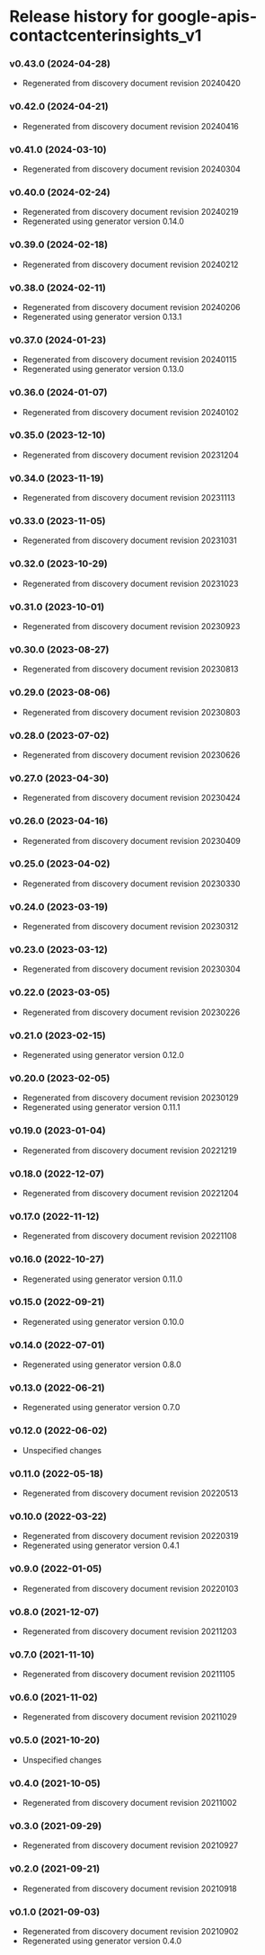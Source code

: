 # Release history for google-apis-contactcenterinsights_v1

### v0.43.0 (2024-04-28)

* Regenerated from discovery document revision 20240420

### v0.42.0 (2024-04-21)

* Regenerated from discovery document revision 20240416

### v0.41.0 (2024-03-10)

* Regenerated from discovery document revision 20240304

### v0.40.0 (2024-02-24)

* Regenerated from discovery document revision 20240219
* Regenerated using generator version 0.14.0

### v0.39.0 (2024-02-18)

* Regenerated from discovery document revision 20240212

### v0.38.0 (2024-02-11)

* Regenerated from discovery document revision 20240206
* Regenerated using generator version 0.13.1

### v0.37.0 (2024-01-23)

* Regenerated from discovery document revision 20240115
* Regenerated using generator version 0.13.0

### v0.36.0 (2024-01-07)

* Regenerated from discovery document revision 20240102

### v0.35.0 (2023-12-10)

* Regenerated from discovery document revision 20231204

### v0.34.0 (2023-11-19)

* Regenerated from discovery document revision 20231113

### v0.33.0 (2023-11-05)

* Regenerated from discovery document revision 20231031

### v0.32.0 (2023-10-29)

* Regenerated from discovery document revision 20231023

### v0.31.0 (2023-10-01)

* Regenerated from discovery document revision 20230923

### v0.30.0 (2023-08-27)

* Regenerated from discovery document revision 20230813

### v0.29.0 (2023-08-06)

* Regenerated from discovery document revision 20230803

### v0.28.0 (2023-07-02)

* Regenerated from discovery document revision 20230626

### v0.27.0 (2023-04-30)

* Regenerated from discovery document revision 20230424

### v0.26.0 (2023-04-16)

* Regenerated from discovery document revision 20230409

### v0.25.0 (2023-04-02)

* Regenerated from discovery document revision 20230330

### v0.24.0 (2023-03-19)

* Regenerated from discovery document revision 20230312

### v0.23.0 (2023-03-12)

* Regenerated from discovery document revision 20230304

### v0.22.0 (2023-03-05)

* Regenerated from discovery document revision 20230226

### v0.21.0 (2023-02-15)

* Regenerated using generator version 0.12.0

### v0.20.0 (2023-02-05)

* Regenerated from discovery document revision 20230129
* Regenerated using generator version 0.11.1

### v0.19.0 (2023-01-04)

* Regenerated from discovery document revision 20221219

### v0.18.0 (2022-12-07)

* Regenerated from discovery document revision 20221204

### v0.17.0 (2022-11-12)

* Regenerated from discovery document revision 20221108

### v0.16.0 (2022-10-27)

* Regenerated using generator version 0.11.0

### v0.15.0 (2022-09-21)

* Regenerated using generator version 0.10.0

### v0.14.0 (2022-07-01)

* Regenerated using generator version 0.8.0

### v0.13.0 (2022-06-21)

* Regenerated using generator version 0.7.0

### v0.12.0 (2022-06-02)

* Unspecified changes

### v0.11.0 (2022-05-18)

* Regenerated from discovery document revision 20220513

### v0.10.0 (2022-03-22)

* Regenerated from discovery document revision 20220319
* Regenerated using generator version 0.4.1

### v0.9.0 (2022-01-05)

* Regenerated from discovery document revision 20220103

### v0.8.0 (2021-12-07)

* Regenerated from discovery document revision 20211203

### v0.7.0 (2021-11-10)

* Regenerated from discovery document revision 20211105

### v0.6.0 (2021-11-02)

* Regenerated from discovery document revision 20211029

### v0.5.0 (2021-10-20)

* Unspecified changes

### v0.4.0 (2021-10-05)

* Regenerated from discovery document revision 20211002

### v0.3.0 (2021-09-29)

* Regenerated from discovery document revision 20210927

### v0.2.0 (2021-09-21)

* Regenerated from discovery document revision 20210918

### v0.1.0 (2021-09-03)

* Regenerated from discovery document revision 20210902
* Regenerated using generator version 0.4.0

